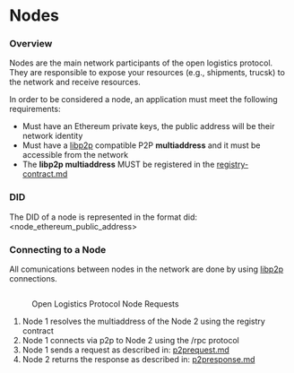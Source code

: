 # Nodes

### Overview

Nodes are the main network participants of the open logistics protocol. They are responsible to expose your resources (e.g., shipments, trucsk) to the network and receive resources.

In order to be considered a node, an application must meet the following requirements:

* Must have an Ethereum private keys, the public address will be their network identity
* Must have a [libp2p](https://libp2p.io/) compatible P2P **multiaddress** and it must be accessible from the network
* The **libp2p multiaddress** MUST be registered in the [registry-contract.md](ethereum-contracts/registry-contract.md "mention")

### DID

The DID of a node is represented in the format did:\<node\_ethereum\_public\_address>

### Connecting to a Node

All comunications between nodes in the network are done by using [libp2p](https://libp2p.io/) connections.

<figure><img src="https://mermaid.ink/img/pako:eNptkD9PAzEMxb9K5AmkVogbM3SBDQlQGQk6mcQ9Ii7J1XGGU9Xvjq8V4o-awYn03vvF9gF8CQQWKu0bZU_3EQfG5LLR86ja7Xqz2dIQq_B8V7IwerFmILlyEGKwWT2n0vUkH8TUUj-19zH6_pNmB9dn1H_EWrEnvDXncGqjRAyBqda_vy93Z02IOD5zkeLLaG548j-u7hft6eFi-pWXAau8XU6pXKeSK6kOK0jECWPQvRwWvwOdLJEDq89AO9ReHbh8VCs2KS9z9mCFG62gTQHle41gdzhWOn4Brjl4qQ?type=png" alt=""><figcaption><p>Open Logistics Protocol Node Requests</p></figcaption></figure>

1. Node 1 resolves the multiaddress of the Node 2 using the registry contract
2. Node 1 connects via p2p to Node 2 using the /rpc protocol
3. Node 1 sends a request as described in: [p2prequest.md](structs/p2prequest.md "mention")
4. Node 2 returns the response as described in: [p2presponse.md](structs/p2presponse.md "mention")
